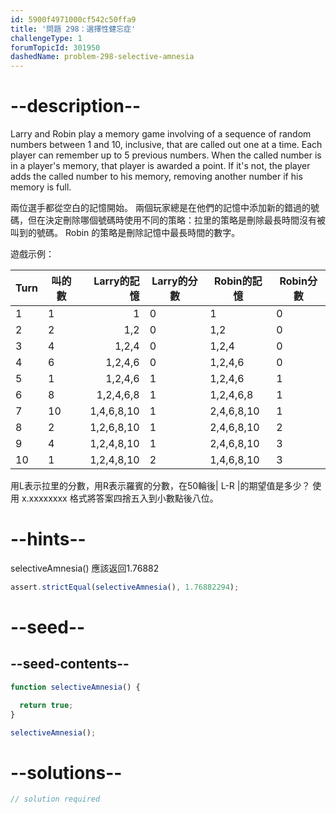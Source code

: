 ```yaml
---
id: 5900f4971000cf542c50ffa9
title: '問題 298：選擇性健忘症'
challengeType: 1
forumTopicId: 301950
dashedName: problem-298-selective-amnesia
---
```


# --description--

Larry and Robin play a memory game involving of a sequence of random numbers between 1 and 10, inclusive, that are called out one at a time. Each player can remember up to 5 previous numbers. When the called number is in a player's memory, that player is awarded a point. If it's not, the player adds the called number to his memory, removing another number if his memory is full.

兩位選手都從空白的記憶開始。 兩個玩家總是在他們的記憶中添加新的錯過的號碼，但在決定刪除哪個號碼時使用不同的策略：拉里的策略是刪除最長時間沒有被叫到的號碼。 Robin 的策略是刪除記憶中最長時間的數字。

遊戲示例：

| Turn | 叫的數 |   Larry的記憶 | Larry的分數 | Robin的記憶   | Robin分數 |
| ---- | --- | ----------:| -------- | ---------- | ------- |
| 1    | 1   |          1 | 0        | 1          | 0       |
| 2    | 2   |        1,2 | 0        | 1,2        | 0       |
| 3    | 4   |      1,2,4 | 0        | 1,2,4      | 0       |
| 4    | 6   |    1,2,4,6 | 0        | 1,2,4,6    | 0       |
| 5    | 1   |    1,2,4,6 | 1        | 1,2,4,6    | 1       |
| 6    | 8   |  1,2,4,6,8 | 1        | 1,2,4,6,8  | 1       |
| 7    | 10  | 1,4,6,8,10 | 1        | 2,4,6,8,10 | 1       |
| 8    | 2   | 1,2,6,8,10 | 1        | 2,4,6,8,10 | 2       |
| 9    | 4   | 1,2,4,8,10 | 1        | 2,4,6,8,10 | 3       |
| 10   | 1   | 1,2,4,8,10 | 2        | 1,4,6,8,10 | 3       |

用L表示拉里的分數，用R表示羅賓的分數，在50輪後| L-R |的期望值是多少？ 使用 x.xxxxxxxx 格式將答案四捨五入到小數點後八位。

# --hints--

selectiveAmnesia() 應該返回1.76882

```js
assert.strictEqual(selectiveAmnesia(), 1.76882294);
```

# --seed--

## --seed-contents--

```js
function selectiveAmnesia() {

  return true;
}

selectiveAmnesia();
```

# --solutions--

```js
// solution required
```
